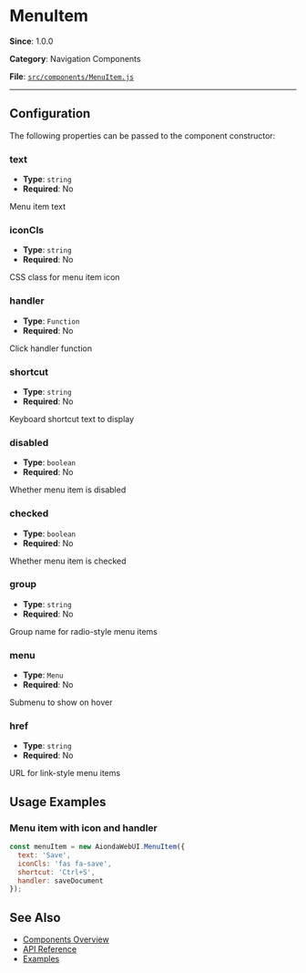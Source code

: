 # MenuItem



**Since**: 1.0.0

**Category**: Navigation Components

**File**: [`src/components/MenuItem.js`](src/components/MenuItem.js)

---

## Configuration

The following properties can be passed to the component constructor:

### text

- **Type**: `string`
- **Required**: No

Menu item text

### iconCls

- **Type**: `string`
- **Required**: No

CSS class for menu item icon

### handler

- **Type**: `Function`
- **Required**: No

Click handler function

### shortcut

- **Type**: `string`
- **Required**: No

Keyboard shortcut text to display

### disabled

- **Type**: `boolean`
- **Required**: No

Whether menu item is disabled

### checked

- **Type**: `boolean`
- **Required**: No

Whether menu item is checked

### group

- **Type**: `string`
- **Required**: No

Group name for radio-style menu items

### menu

- **Type**: `Menu`
- **Required**: No

Submenu to show on hover

### href

- **Type**: `string`
- **Required**: No

URL for link-style menu items




## Usage Examples

### Menu item with icon and handler


```javascript
const menuItem = new AiondaWebUI.MenuItem({
  text: 'Save',
  iconCls: 'fas fa-save',
  shortcut: 'Ctrl+S',
  handler: saveDocument
});
```


## See Also

- [Components Overview](../index.md)
- [API Reference](../api/component.md)
- [Examples](../examples/index.md)
